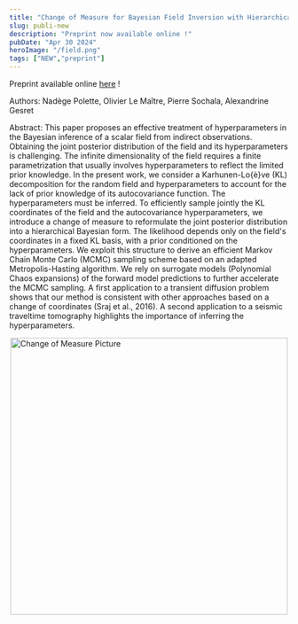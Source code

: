 ```yaml
---
title: "Change of Measure for Bayesian Field Inversion with Hierarchical Hyperparameters Sampling"
slug: publi-new
description: "Preprint now available online !"
pubDate: "Apr 30 2024"
heroImage: "/field.png"
tags: ["NEW","preprint"]
---
```


Preprint available online [here](https://hal.science/cea-04551914) !

Authors: Nadège Polette, Olivier Le Maître, Pierre Sochala, Alexandrine Gesret

Abstract:
This paper proposes an effective treatment of hyperparameters in the Bayesian inference of a scalar field from indirect observations. Obtaining the joint posterior distribution of the field and its hyperparameters is challenging. The infinite dimensionality of the field requires a finite parametrization that usually involves hyperparameters to reflect the limited prior knowledge. In the present work, we consider a Karhunen-Lo{è}ve (KL) decomposition for the random field and hyperparameters to account for the lack of prior knowledge of its autocovariance function. The hyperparameters must be inferred. To efficiently sample jointly the KL coordinates of the field and the autocovariance hyperparameters, we introduce a change of measure to reformulate the joint posterior distribution into a hierarchical Bayesian form. The likelihood depends only on the field's coordinates in a fixed KL basis, with a prior conditioned on the hyperparameters. We exploit this structure to derive an efficient Markov Chain Monte Carlo (MCMC) sampling scheme based on an adapted Metropolis-Hasting algorithm. We rely on surrogate models (Polynomial Chaos expansions) of the forward model predictions to further accelerate the MCMC sampling. A first application to a transient diffusion problem shows that our method is consistent with other approaches based on a change of coordinates (Sraj et al., 2016). A second application to a seismic traveltime tomography highlights the importance of inferring the hyperparameters.

<img src="/field.png"
     alt="Change of Measure Picture"
     width="500"
     style="display:block; margin-left: auto; margin-right: auto;" />
